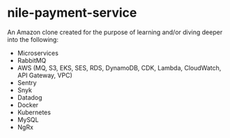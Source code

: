 # nile-payment-service
An Amazon clone created for the purpose of learning and/or diving deeper into the following:
- Microservices
- RabbitMQ
- AWS (MQ, S3, EKS, SES, RDS, DynamoDB, CDK, Lambda, CloudWatch, API Gateway, VPC)
- Sentry
- Snyk
- Datadog
- Docker
- Kubernetes
- MySQL
- NgRx
